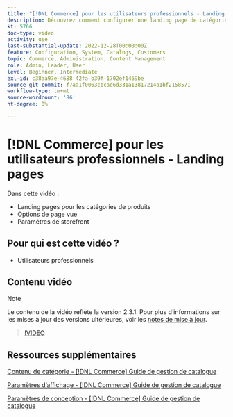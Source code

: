 ```yaml
---
title: "[!DNL Commerce] pour les utilisateurs professionnels - Landing pages"
description: Découvrez comment configurer une landing page de catégorie et contrôler l’aspect.
kt: 5766
doc-type: video
activity: use
last-substantial-update: 2022-12-28T00:00:00Z
feature: Configuration, System, Catalogs, Customers
topic: Commerce, Administration, Content Management
role: Admin, Leader, User
level: Beginner, Intermediate
exl-id: c38aa97e-4688-42fa-b39f-1702ef1469be
source-git-commit: f7aa1f0063cbcad6d331a13817214b1bf2158571
workflow-type: tm+mt
source-wordcount: '86'
ht-degree: 0%

---
```


# [!DNL Commerce] pour les utilisateurs professionnels - Landing pages

Dans cette vidéo :

- Landing pages pour les catégories de produits
- Options de page vue
- Paramètres de storefront

## Pour qui est cette vidéo ?

- Utilisateurs professionnels

## Contenu vidéo

>[!NOTE]
>
>Le contenu de la vidéo reflète la version 2.3.1. Pour plus d’informations sur les mises à jour des versions ultérieures, voir les [notes de mise à jour](https://experienceleague.adobe.com/docs/commerce-operations/release/notes/overview.html?lang=fr).

>[!VIDEO](https://video.tv.adobe.com/v/36388?quality=12&learn=on)

## Ressources supplémentaires

[&#x200B; Contenu de catégorie - [!DNL Commerce] Guide de gestion de catalogue](https://experienceleague.adobe.com/docs/commerce-admin/catalog/categories/create/categories-content-settings.html?lang=fr)

[&#x200B; Paramètres d’affichage - [!DNL Commerce] Guide de gestion de catalogue](https://experienceleague.adobe.com/docs/commerce-admin/catalog/categories/create/categories-display-settings.html?lang=fr)

[Paramètres de conception - [!DNL Commerce] Guide de gestion de catalogue](https://experienceleague.adobe.com/docs/commerce-admin/catalog/categories/create/categories-custom-design.html?lang=fr)
